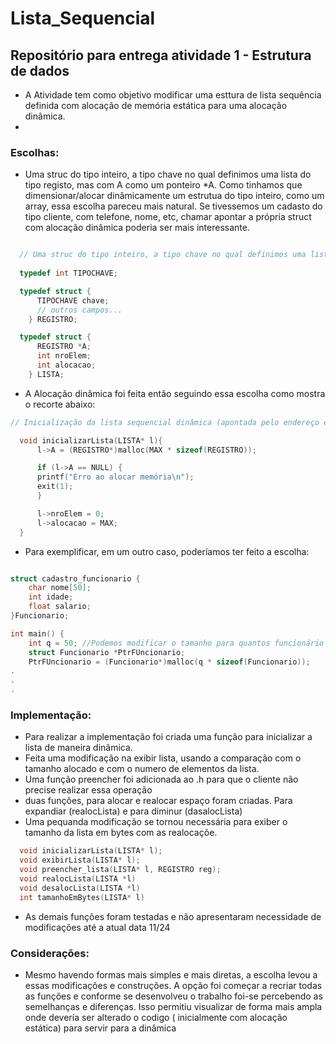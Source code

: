 # Lista_Sequencial

## Repositório para entrega atividade 1 - Estrutura de dados

- A Atividade tem como objetivo modificar uma esttura de lista sequência definida com alocação de memória estática para uma alocação dinâmica.
- 

### Escolhas:

-  Uma struc do tipo inteiro, a tipo chave no qual definimos uma lista do tipo registo, mas com A como um ponteiro *A. Como tinhamos que dimensionar/alocar dinâmicamente um estrutua do tipo inteiro, como um array, essa escolha pareceu mais natural. Se tivessemos um cadasto do tipo cliente, com telefone, nome, etc, chamar apontar a própria struct com alocação dinâmica poderia ser mais interessante.


~~~C

  // Uma struc do tipo inteiro, a tipo chave no qual definimos uma lista do tipo registo, mas com A como um ponteiro *A
  
  typedef int TIPOCHAVE;

  typedef struct {
      TIPOCHAVE chave;
      // outros campos...
    } REGISTRO;

  typedef struct {
      REGISTRO *A;
      int nroElem;
      int alocacao;
    } LISTA;
~~~
 - A Alocação dinâmica foi feita então seguindo essa escolha como mostra o recorte abaixo:

~~~C
// Inicialização da lista sequencial dinâmica (apontada pelo endereço em l)||||||||||||||||||||||||||||||||||||||||||||||||||||||||||||||

  void inicializarLista(LISTA* l){
      l->A = (REGISTRO*)malloc(MAX * sizeof(REGISTRO));

      if (l->A == NULL) {
      printf("Erro ao alocar memória\n");
      exit(1);
      }

      l->nroElem = 0;
      l->alocacao = MAX; 
  }
~~~

- Para exemplificar, em um outro caso, poderíamos ter feito a escolha:

~~~C

struct cadastro_funcionario {
    char nome[50];
    int idade;
    float salario;
}Funcionario;

int main() {
    int q = 50; //Podemos modificar o tamanho para quantos funcionário queremos. Podemos colocar na header.
    struct Funcionario *PtrFUncionario;
    PtrFUncionario = (Funcionario*)malloc(q * sizeof(Funcionario));
.
.
.

~~~
### Implementação:

- Para realizar a implementação foi criada uma função para  inicializar a lista de maneira dinâmica.
- Feita uma modificação na exibir lista, usando a comparação com o tamanho alocado e com o numero de elementos da lista.
- Uma função preencher foi adicionada ao .h para que o cliente não precise realizar essa operação
- duas funções, para alocar e realocar espaço foram criadas. Para expandiar (realocLista) e para diminur (dasalocLista)
- Uma pequanda modificação se tornou necessária para exiber o tamanho da lista em bytes com as realocaçõe.

  
~~~C
  void inicializarLista(LISTA* l);
  void exibirLista(LISTA* l);
  void preencher_lista(LISTA* l, REGISTRO reg);
  void realocLista(LISTA *l)
  void desalocLista(LISTA *l)
  int tamanhoEmBytes(LISTA* l)
~~~

- As demais funções foram testadas e não apresentaram necessidade de modificações até a atual data 11/24

### Considerações:

- Mesmo havendo formas mais simples e mais diretas, a escolha levou a essas modificações e construções. A opção foi começar a recriar todas as funções e conforme se desenvolveu o trabalho foi-se percebendo as semelhanças e diferenças. Isso permitiu  visualizar de forma mais ampla onde devería ser alterado o codigo ( inicialmente com alocação estática) para servir para a dinâmica



